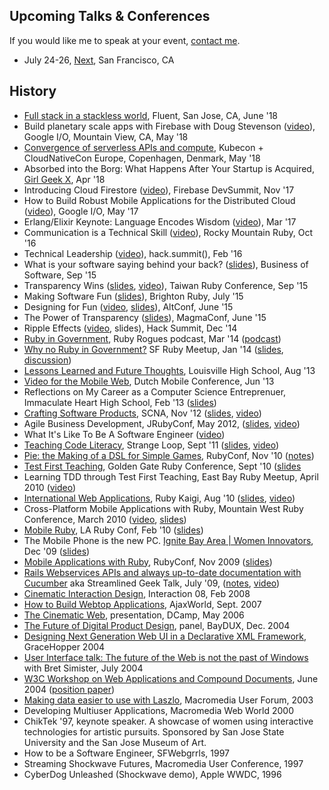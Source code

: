 ## Upcoming Talks & Conferences

If you would like me to speak at your event, [contact me](https://www.ultrasaurus.com/emailme.php).

* July 24-26, [Next](https://cloud.withgoogle.com/next18/sf/), San Francisco, CA


## History

* [Full stack in a stackless world](https://conferences.oreilly.com/fluent/fl-ca/public/schedule/detail/65920), Fluent, San Jose, CA, June '18 
* Build planetary scale apps with Firebase with Doug Stevenson ([video](https://www.youtube.com/watch?v=9pwBgGgfHP8)), Google I/O, Mountain View, CA, May '18
* [Convergence of serverless APIs and compute](https://kccnceu18.sched.com/event/DqwA/convergence-of-serverless-apis-compute-sarah-allen-google-intermediate-skill-level), Kubecon + CloudNativeCon Europe, Copenhagen, Denmark, May '18
* Absorbed into the Borg: What Happens After Your Startup is Acquired, [Girl Geek X](https://elevate.girlgeek.io), Apr '18
* Introducing Cloud Firestore ([video](https://www.youtube.com/watch?v=W3xIOQu0h1w)), Firebase DevSummit, Nov '17
* How to Build Robust Mobile Applications for the Distributed Cloud ([video](https://www.youtube.com/watch?v=9Fmsw5yzW5I&t=8s)), Google I/O, May '17
*   Erlang/Elixir Keynote: Language Encodes Wisdom ([video](https://www.youtube.com/watch?v=_PdcGptErsY)), Mar '17
*   Communication is a Technical Skill ([video](https://www.youtube.com/watch?v=coye0AllVuY&t=53s)), Rocky Mountain Ruby, Oct '16
*   Technical Leadership ([video](https://www.youtube.com/watch?v=S1iYeThQO-g)), hack.summit(), Feb '16
*   What is your software saying behind your back? ([slides](http://www.slideshare.net/marklittlewood/bos2015-sarah-allen-cofounder-mightyverse-18f?ref=http://businessofsoftware.org/2015/10/speaker-slide-decks-from-business-of-software-conference-usa-2015/)), Business of Software, Sep '15
*   Transparency Wins ([slides](http://www.slideshare.net/sarah.allen/transparency-wins), [video](https://www.youtube.com/watch?v=-2_9WFtEvaA)), Taiwan Ruby Conference, Sep '15
*   Making Software Fun ([slides](http://www.slideshare.net/sarah.allen/making-software-fun-export)), Brighton Ruby, July '15
*   Designing for Fun ([video](https://realm.io/news/altconf-sarah-allen-designing-for-fun/), [slides](http://www.slideshare.net/sarah.allen/designing-for-fun)), AltConf, June '15
*   The Power of Transparency ([slides](http://www.slideshare.net/sarah.allen/power-of-transparency)), MagmaConf, June '15
*   Ripple Effects ([video](https://www.youtube.com/watch?v=bMgF4q6dLl0), slides), Hack Summit, Dec '14
*   [Ruby in Government](http://rubyrogues.com/149-rr-ruby-in-government-with-sarah-allen), Ruby Rogues podcast, Mar '14 ([podcast](/))
*   [Why no Ruby in Government?](http://www.meetup.com/sfruby/events/158988692) SF Ruby Meetup, Jan '14 ([slides](http://www.slideshare.net/sarah.allen/why-no-ruby-in-gov-pubprf), [discussion](https://github.com/codeforamerica/civic-tech-patterns/issues/30))
*   [Lessons Learned and Future Thoughts](https://www.ultrasaurus.com/2013/09/lessons-learned-and-future-thoughts/), Louisville High School, Aug '13
*   [Video for the Mobile Web](http://lanyrd.com/2013/dutch-mobile-conference/scfmbx/), Dutch Mobile Conference, Jun '13
*   Reflections on My Career as a Computer Science Entreprenuer, Immaculate Heart High School, Feb '13 ([slides](http://www.slideshare.net/sarah.allen/sarah-allen-computer-science-entrepreneur))
*   [Crafting Software Products](http://scna.softwarecraftsmanship.org/speakers), SCNA, Nov '12 ([slides](http://www.slideshare.net/sarah.allen/crafting-software-products), [video](http://vimeo.com/54020424))
*   Agile Business Development, JRubyConf, May 2012, ([slides](http://www.slideshare.net/sarah.allen/agile-business-development-13035052), [video](http://vimeo.com/45717171))
*   What It's Like To Be A Software Engineer ([video](https://www.youtube.com/watch?v=Qs9pXQgMW4M))
*   [Teaching Code Literacy](https://thestrangeloop.com/sessions/teaching-code-literacy), Strange Loop, Sept '11 ([slides](http://www.slideshare.net/sarah.allen/teaching-code-literacy-9352066), [video](http://www.infoq.com/presentations/Easy-as-Pie-Teaching-Code-Literacy))
*   [Pie: the Making of a DSL for Simple Games](http://www.rubyconf.org/presentations/33), RubyConf, Nov '10 ([notes](https://www.ultrasaurus.com/sarahblog/2010/11/pie-game-development-for-kids/))
*   [Test First Teaching](http://gogaruco.com/schedule.html#allen_chaffee), Golden Gate Ruby Conference, Sept '10 ([slides](http://www.slideshare.net/sarah.allen/test-first-teaching-gogaruco-2010)
*   Learning TDD through Test First Teaching, East Bay Ruby Meetup, April 2010 ([video](https://www.ultrasaurus.com/sarahblog/2010/06/learning-tdd-through-test-first-teaching/))
*   [International Web Applications](http://rubykaigi.org/2010/en/events/16), Ruby Kaigi, Aug '10 ([slides](http://www.slideshare.net/sarah.allen/international-web-application-development), [video](http://vimeo.com/14547648))
*   Cross-Platform Mobile Applications with Ruby, Mountain West Ruby Conference, March 2010 ([video](http://confreaks.net/videos/15-mwrc2010-mobile-ruby), [slides](http://www.slideshare.net/sarah.allen/crossplatform-mobile-apps-with-ruby-mrwc))
*   [Mobile Ruby](http://2010.larubyconf.com/presentations/11), LA Ruby Conf, Feb '10 ([slides](http://www.slideshare.net/sarah.allen/mobile-ruby-la-rubyconf))
*   The Mobile Phone is the new PC. [Ignite Bay Area | Women Innovators](http://ignite.oreilly.com/2009/11/ignite-bay-area-women-innovators-speakers-shared.html), Dec '09 ([slides](http://www.slideshare.net/sarah.allen/sarah-allen-ignite-09))
*   [Mobile Applications with Ruby](http://rubyconf.org/talks/109-mobile-applications-with-ruby), RubyConf, Nov 2009 ([slides](http://www.slideshare.net/sarah.allen/mobile-ruby-rubyconf-2009))
*   [Rails Webservices APIs and always up-to-date documentation with Cucumber](http://www.meetup.com/sfruby/calendar/10664313/?from=list&offset=0) aka Streamlined Geek Talk, July '09, ([notes](https://www.ultrasaurus.com/sarahblog/2009/07/streamlined-geek-talk/), [video](http://vimeo.com/5660427))
*   [Cinematic Interaction Design](http://www.slideshare.net/sarah.allen/cinematic-interaction-design), Interaction 08, Feb 2008
*   [How to Build Webtop Applications](http://www.ajaxworld.com/general/sessiondetail0907.htm?id=90), AjaxWorld, Sept. 2007
*   [The Cinematic Web](http://www.socialtext.net/dcamp/index.cgi?cinematic_user_experience), presentation, DCamp, May 2006
*   [The Future of Digital Product Design](http://www.baychi.org/baydux/20041208/), panel, BayDUX, Dec. 2004
*   [Designing Next Generation Web UI in a Declarative XML Framework](2004-grace-hopper-talk.pdf), GraceHopper 2004
*   [User Interface talk: The future of the Web is not the past of Windows](http://www.baychi.org/calendar/20040707/) with Bret Simister, July 2004
*   [W3C Workshop on Web Applications and Compound Documents](http://www.w3.org/2004/04/webapps-cdf-ws/minutes-20040601.html), June 2004 ([position paper](https://www.ultrasaurus.com/writing/future-is-not-the-past/future-is-not-the-past.html))
*   [Making data easier to use with Laszlo](http://www.sfmmuf.org/meeting050603.html), Macromedia User Forum, 2003
*   Developing Multiuser Applications, Macromedia Web World 2000
*   ChikTek '97, keynote speaker. A showcase of women using interactive technologies for artistic pursuits. Sponsored by San Jose State University and the San Jose Museum of Art.
*   How to be a Software Engineer, SFWebgrrls, 1997
*   Streaming Shockwave Futures, Macromedia User Conference, 1997
*   CyberDog Unleashed (Shockwave demo), Apple WWDC, 1996


